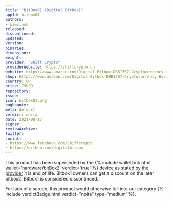 ```yaml
---
title: "BitBox01 (Digital BitBox)"
appId: bitbox01
authors:
- kiwilamb
released: 
discontinued: 
updated: 
version: 
binaries: 
dimensions: 
weight: 
provider: "Shift Crypto"
providerWebsite: https://shiftcrypto.ch
website: https://www.amazon.com/Digital-Bitbox-DBB1707-Cryptocurrency-Hardware/dp/B06XGKQ929
shop: https://www.amazon.com/Digital-Bitbox-DBB1707-Cryptocurrency-Hardware/dp/B06XGKQ929
country: CH
price: 79USD
repository: 
issue: 
icon: bitbox01.png
bugbounty: 
meta: defunct
verdict: noita
date: 2021-08-17
signer: 
reviewArchive: 
twitter: 
social: 
- https://www.facebook.com/Shiftcrypto
- https://github.com/digitalbitbox
---
```


This product has been superseded by the {% include walletLink.html wallet='hardware/bitBox2' verdict='true' %} device as [stated by the provider](https://shiftcrypto.support/help/en-us/16-bitbox01/143-bitbox01-end-of-sale-life-faqs) it is end of life. Bitbox1 owners can get a discount on the later bitbox2. Bitbox1 is considered discontinued.

For lack of a screen, this product would otherwise fall into our category {% include verdictBadge.html verdict="noita" type='medium' %}.
